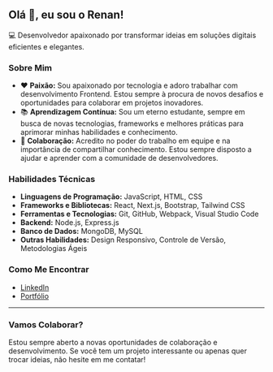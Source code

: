 ## Olá 👋, eu sou o Renan!

💻 Desenvolvedor apaixonado por transformar ideias em soluções digitais eficientes e elegantes.

### Sobre Mim

- ❤️ **Paixão:** Sou apaixonado por tecnologia e adoro trabalhar com desenvolvimento Frontend. Estou sempre à procura de novos desafios e oportunidades para colaborar em projetos inovadores.
- 📚 **Aprendizagem Contínua:** Sou um eterno estudante, sempre em busca de novas tecnologias, frameworks e melhores práticas para aprimorar minhas habilidades e conhecimento.
- 🤝 **Colaboração:** Acredito no poder do trabalho em equipe e na importância de compartilhar conhecimento. Estou sempre disposto a ajudar e aprender com a comunidade de desenvolvedores.

### Habilidades Técnicas

- **Linguagens de Programação:** JavaScript, HTML, CSS
- **Frameworks e Bibliotecas:** React, Next.js, Bootstrap, Tailwind CSS
- **Ferramentas e Tecnologias:** Git, GitHub, Webpack, Visual Studio Code
- **Backend:** Node.js, Express.js
- **Banco de Dados:** MongoDB, MySQL
- **Outras Habilidades:** Design Responsivo, Controle de Versão, Metodologias Ágeis

### Como Me Encontrar

- [LinkedIn](https://bit.ly/renalk)
- [Portfólio](https://bit.ly/renapfolio)

---

### Vamos Colaborar?

Estou sempre aberto a novas oportunidades de colaboração e desenvolvimento. Se você tem um projeto interessante ou apenas quer trocar ideias, não hesite em me contatar!
